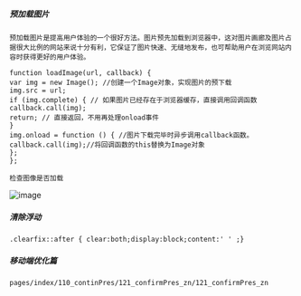 ##### 预加载图片

```
预加载图片是提高用户体验的一个很好方法。图片预先加载到浏览器中，这对图片画廊及图片占据很大比例的网站来说十分有利，它保证了图片快速、无缝地发布，也可帮助用户在浏览网站内容时获得更好的用户体验。
```

```
function loadImage(url, callback) {
var img = new Image(); //创建一个Image对象，实现图片的预下载
img.src = url;
if (img.complete) { // 如果图片已经存在于浏览器缓存，直接调用回调函数
callback.call(img);
return; // 直接返回，不用再处理onload事件
}
img.onload = function () { //图片下载完毕时异步调用callback函数。
callback.call(img);//将回调函数的this替换为Image对象
};
};
```

```
检查图像是否加载
```

![image](https://note.youdao.com/yws/res/1558/84BE2405A5C8408780C27183F35C3E47)
##### 清除浮动

```
.clearfix::after { clear:both;display:block;content:' ' ;}
```
##### 移动端优化篇

```
pages/index/110_continPres/121_confirmPres_zn/121_confirmPres_zn
```

